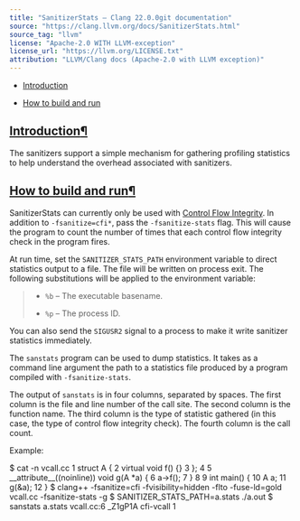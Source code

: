 ```yaml
---
title: "SanitizerStats — Clang 22.0.0git documentation"
source: "https://clang.llvm.org/docs/SanitizerStats.html"
source_tag: "llvm"
license: "Apache-2.0 WITH LLVM-exception"
license_url: "https://llvm.org/LICENSE.txt"
attribution: "LLVM/Clang docs (Apache-2.0 with LLVM exception)"
---
```

*   [Introduction](#introduction)
    
*   [How to build and run](#how-to-build-and-run)
    

[Introduction](#id1)[¶](#introduction "Link to this heading")
-------------------------------------------------------------

The sanitizers support a simple mechanism for gathering profiling statistics to help understand the overhead associated with sanitizers.

[How to build and run](#id2)[¶](#how-to-build-and-run "Link to this heading")
-----------------------------------------------------------------------------

SanitizerStats can currently only be used with [Control Flow Integrity](https://clang.llvm.org/docs/ControlFlowIntegrity.html). In addition to `-fsanitize=cfi*`, pass the `-fsanitize-stats` flag. This will cause the program to count the number of times that each control flow integrity check in the program fires.

At run time, set the `SANITIZER_STATS_PATH` environment variable to direct statistics output to a file. The file will be written on process exit. The following substitutions will be applied to the environment variable:

> *   `%b` – The executable basename.
>     
> *   `%p` – The process ID.
>     

You can also send the `SIGUSR2` signal to a process to make it write sanitizer statistics immediately.

The `sanstats` program can be used to dump statistics. It takes as a command line argument the path to a statistics file produced by a program compiled with `-fsanitize-stats`.

The output of `sanstats` is in four columns, separated by spaces. The first column is the file and line number of the call site. The second column is the function name. The third column is the type of statistic gathered (in this case, the type of control flow integrity check). The fourth column is the call count.

Example:

$ cat \-n vcall.cc
     1 struct A {
     2   virtual void f() {}
     3 };
     4
     5 \_\_attribute\_\_((noinline)) void g(A \*a) {
     6   a->f();
     7 }
     8
     9 int main() {
    10   A a;
    11   g(&a);
    12 }
$ clang++ \-fsanitize\=cfi \-fvisibility\=hidden \-flto \-fuse-ld\=gold vcall.cc \-fsanitize-stats \-g
$ SANITIZER\_STATS\_PATH\=a.stats ./a.out
$ sanstats a.stats
vcall.cc:6 \_Z1gP1A cfi-vcall 1